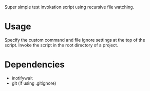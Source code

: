 Super simple test invokation script using recursive file watching.

# Usage
Specify the custom command and file ignore settings at the top of the script.
Invoke the script in the root directory of a project.

# Dependencies
- inotifywait
- git (if using .gitignore)
